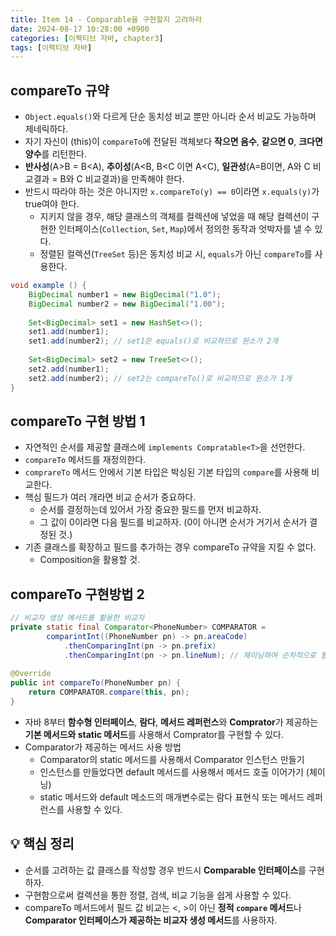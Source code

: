 ```yaml
---
title: Item 14 - Comparable을 구현할지 고려하라
date: 2024-08-17 10:28:00 +0900
categories: [이펙티브 자바, chapter3]
tags: [이펙티브 자바]
---
```


## **compareTo 규약**
- `Object.equals()`와 다르게 단순 동치성 비교 뿐만 아니라 순서 비교도 가능하며 제네릭하다.
- 자기 자신이 (this)이 `compareTo`에 전달된 객체보다 **작으면 음수**, **같으면 0**, **크다면 양수**를 리턴한다.
- **반사성**(A>B = B<A), **추이성**(A<B, B<C 이면 A<C), **일관성**(A=B이면, A와 C 비교결과 = B와 C 비교결과)을 만족해야 한다.
- 반드시 따라야 하는 것은 아니지만 `x.compareTo(y) == 0`이라면 `x.equals(y)`가 true여야 한다.
    - 지키지 않을 경우, 해당 클래스의 객체를 컬렉션에 넣었을 때 해당 컬렉션이 구현한 인터페이스(`Collection`, `Set`, `Map`)에서 정의한 동작과 엇박자를 낼 수 있다.
    - 정렬된 컬렉션(`TreeSet` 등)은 동치성 비교 시, `equals`가 아닌 `compareTo`를 사용한다.

```java
void example () {
    BigDecimal number1 = new BigDecimal("1.0");
    BigDecimal number2 = new BigDecimal("1.00");
    
    Set<BigDecimal> set1 = new HashSet<>();
    set1.add(number1);
    set1.add(number2); // set1은 equals()로 비교하므로 원소가 2개
    
    Set<BigDecimal> set2 = new TreeSet<>();
    set2.add(number1);
    set2.add(number2); // set2는 compareTo()로 비교하므로 원소가 1개
}
```

## **compareTo 구현 방법 1**
- 자연적인 순서를 제공할 클래스에 `implements Compratable<T>`을 선언한다.
- `compareTo` 메서드를 재정의한다.
- `comprareTo` 메서드 안에서 기본 타입은 박싱된 기본 타입의 `compare`를 사용해 비교한다.
- 핵심 필드가 여러 개라면 비교 순서가 중요하다.
    - 순서를 결정하는데 있어서 가장 중요한 필드를 먼저 비교하자.
    - 그 값이 0이라면 다음 필드를 비교하자. (0이 아니면 순서가 거기서 순서가 결정된 것.)
- 기존 클래스를 확장하고 필드를 추가하는 경우 compareTo 규약을 지킬 수 없다.
    - Composition을 활용할 것.


## **compareTo 구현방법 2**

```java
// 비교자 생성 메서드를 활용한 비교자
private static final Comparator<PhoneNumber> COMPARATOR =
        comparintInt((PhoneNumber pn) -> pn.areaCode)
            .thenComparingInt(pn -> pn.prefix)
            .thenComparingInt(pn -> pn.lineNum); // 체이닝하여 순차적으로 필드 비교 가능
		
@Override
public int compareTo(PhoneNumber pn) {
    return COMPARATOR.compare(this, pn);
}
```
- 자바 8부터 **함수형 인터페이스**, **람다**, **메서드 레퍼런스**와 **Comprator**가 제공하는 **기본 메서드와 static 메서드**를 사용해서 Comprator를 구현할 수 있다.
- Comparator가 제공하는 메서드 사용 방법
    - Comparator의 static 메서드를 사용해서 Comparator 인스턴스 만들기
    - 인스턴스를 만들었다면 default 메서드를 사용해서 메서드 호출 이어가기 (체이닝)
    - static 메서드와 default 메소드의 매개변수로는 람다 표현식 또는 메서드 레퍼런스를 사용할 수 있다.


## **💡 핵심 정리**
- 순서를 고려하는  값 클래스를 작성할 경우 반드시 **Comparable 인터페이스**를 구현하자.
- 구현함으로써 컬렉션을 통한 정렬, 검색, 비교 기능을 쉽게 사용할 수 있다.
- compareTo 메서드에서 필드 값 비교는 <, >이 아닌 **정적 `compare` 메서드**나 **Comparator 인터페이스가 제공하는 비교자 생성 메서드**를 사용하자.
